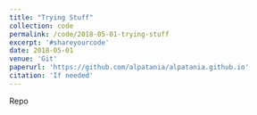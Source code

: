 ```yaml
---
title: "Trying Stuff"
collection: code
permalink: /code/2018-05-01-trying-stuff
excerpt: '#shareyourcode'
date: 2018-05-01
venue: 'Git'
paperurl: 'https://github.com/alpatania/alpatania.github.io'
citation: 'If needed'
---
```

Repo
